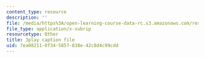 ```yaml
---
content_type: resource
description: ''
file: /media/https%3A/open-learning-course-data-rc.s3.amazonaws.com/res-18-007-calculus-revisited-multivariable-calculus-fall-2011/7ea082110f345857838e42c8d4c99cdd_MfN1lqArwAg.vtt
file_type: application/x-subrip
resourcetype: Other
title: 3play caption file
uid: 7ea08211-0f34-5857-838e-42c8d4c99cdd
---
```

